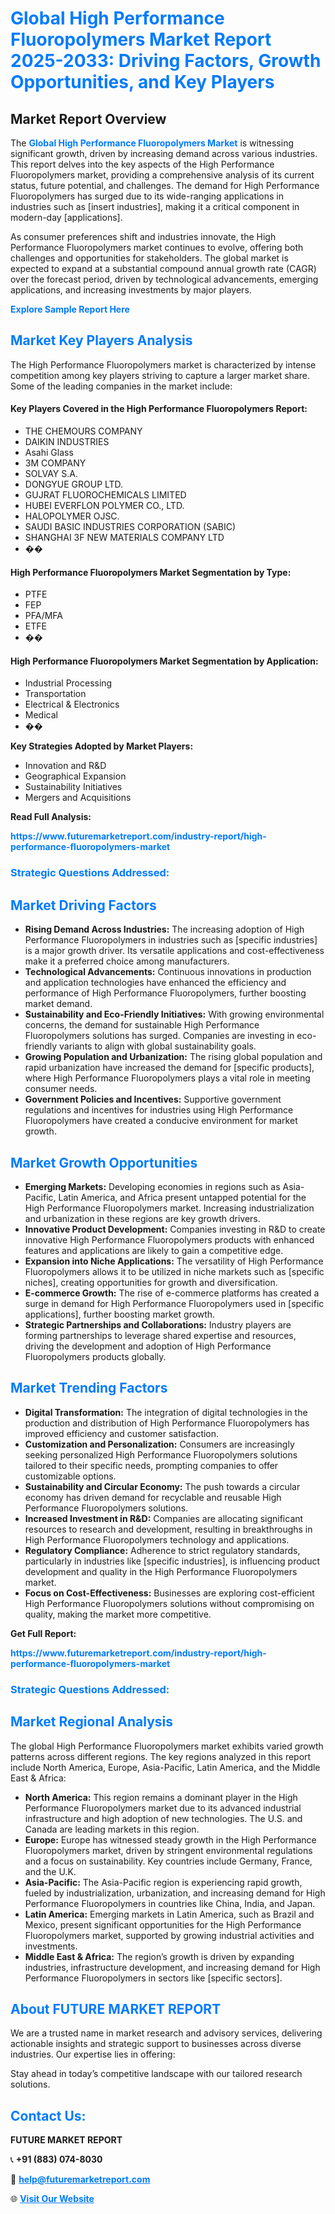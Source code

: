 <h1 style="color: #007BFF;">Global High Performance Fluoropolymers Market Report 2025-2033: Driving Factors, Growth Opportunities, and Key Players</h1>

<section id="overview">
<h2>Market Report Overview</h2>
<p>The <a href="https://www.futuremarketreport.com/industry-report/high-performance-fluoropolymers-market" style="color: #007BFF; text-decoration: none;"><strong>Global High Performance Fluoropolymers Market</strong></a> is witnessing significant growth, driven by increasing demand across various industries. This report delves into the key aspects of the High Performance Fluoropolymers market, providing a comprehensive analysis of its current status, future potential, and challenges. The demand for High Performance Fluoropolymers has surged due to its wide-ranging applications in industries such as [insert industries], making it a critical component in modern-day [applications].</p>
<p>As consumer preferences shift and industries innovate, the High Performance Fluoropolymers market continues to evolve, offering both challenges and opportunities for stakeholders. The global market is expected to expand at a substantial compound annual growth rate (CAGR) over the forecast period, driven by technological advancements, emerging applications, and increasing investments by major players.</p>
</section>

<section id="overview">
<p><a href="https://www.futuremarketreport.com/request-sample/reportId=117181" style="color: #007BFF; text-decoration: none;"><strong>Explore Sample Report Here</strong></a></p>
</section>

<section id="key-players">
<h2 style="color: #007BFF;">Market Key Players Analysis</h2>
<p>The High Performance Fluoropolymers market is characterized by intense competition among key players striving to capture a larger market share. Some of the leading companies in the market include:</p>
<h4>Key Players Covered in the High Performance Fluoropolymers Report:</h4>
<ul><li>THE CHEMOURS COMPANY</li><li>DAIKIN INDUSTRIES</li><li>Asahi Glass</li><li>3M COMPANY</li><li>SOLVAY S.A.</li><li>DONGYUE GROUP LTD.</li><li>GUJRAT FLUOROCHEMICALS LIMITED</li><li>HUBEI EVERFLON POLYMER CO., LTD.</li><li>HALOPOLYMER OJSC.</li><li>SAUDI BASIC INDUSTRIES CORPORATION (SABIC)</li><li>SHANGHAI 3F NEW MATERIALS COMPANY LTD</li><li>��</li></ul>
<h4>High Performance Fluoropolymers Market Segmentation by Type:</h4>
<ul><li>PTFE</li><li>FEP</li><li>PFA/MFA</li><li>ETFE</li><li>��</li></ul>

<h4>High Performance Fluoropolymers Market Segmentation by Application:</h4>
<ul><li>Industrial Processing</li><li>Transportation</li><li>Electrical &amp; Electronics</li><li>Medical</li><li>��</li></ul>
<p><strong>Key Strategies Adopted by Market Players:</strong></p>
<ul>
<li>Innovation and R&D</li>
<li>Geographical Expansion</li>
<li>Sustainability Initiatives</li>
<li>Mergers and Acquisitions</li>
</ul>
</section>

<section>
<p><strong>Read Full Analysis: </strong></p><a href="https://www.futuremarketreport.com/industry-report/high-performance-fluoropolymers-market" style="color: #007BFF; text-decoration: none;"><strong>https://www.futuremarketreport.com/industry-report/high-performance-fluoropolymers-market</strong></a>
<h3 style="color: #007BFF;">Strategic Questions Addressed:</h3>
</section>

<section id="driving-factors">
<h2 style="color: #007BFF;">Market Driving Factors</h2>
<ul>
<li><strong>Rising Demand Across Industries:</strong> The increasing adoption of High Performance Fluoropolymers in industries such as [specific industries] is a major growth driver. Its versatile applications and cost-effectiveness make it a preferred choice among manufacturers.</li>
<li><strong>Technological Advancements:</strong> Continuous innovations in production and application technologies have enhanced the efficiency and performance of High Performance Fluoropolymers, further boosting market demand.</li>
<li><strong>Sustainability and Eco-Friendly Initiatives:</strong> With growing environmental concerns, the demand for sustainable High Performance Fluoropolymers solutions has surged. Companies are investing in eco-friendly variants to align with global sustainability goals.</li>
<li><strong>Growing Population and Urbanization:</strong> The rising global population and rapid urbanization have increased the demand for [specific products], where High Performance Fluoropolymers plays a vital role in meeting consumer needs.</li>
<li><strong>Government Policies and Incentives:</strong> Supportive government regulations and incentives for industries using High Performance Fluoropolymers have created a conducive environment for market growth.</li>
</ul>
</section>

<section id="growth-opportunities">
<h2 style="color: #007BFF;">Market Growth Opportunities</h2>
<ul>
<li><strong>Emerging Markets:</strong> Developing economies in regions such as Asia-Pacific, Latin America, and Africa present untapped potential for the High Performance Fluoropolymers market. Increasing industrialization and urbanization in these regions are key growth drivers.</li>
<li><strong>Innovative Product Development:</strong> Companies investing in R&D to create innovative High Performance Fluoropolymers products with enhanced features and applications are likely to gain a competitive edge.</li>
<li><strong>Expansion into Niche Applications:</strong> The versatility of High Performance Fluoropolymers allows it to be utilized in niche markets such as [specific niches], creating opportunities for growth and diversification.</li>
<li><strong>E-commerce Growth:</strong> The rise of e-commerce platforms has created a surge in demand for High Performance Fluoropolymers used in [specific applications], further boosting market growth.</li>
<li><strong>Strategic Partnerships and Collaborations:</strong> Industry players are forming partnerships to leverage shared expertise and resources, driving the development and adoption of High Performance Fluoropolymers products globally.</li>
</ul>
</section>

<section id="trending-factors">
<h2 style="color: #007BFF;">Market Trending Factors</h2>
<ul>
<li><strong>Digital Transformation:</strong> The integration of digital technologies in the production and distribution of High Performance Fluoropolymers has improved efficiency and customer satisfaction.</li>
<li><strong>Customization and Personalization:</strong> Consumers are increasingly seeking personalized High Performance Fluoropolymers solutions tailored to their specific needs, prompting companies to offer customizable options.</li>
<li><strong>Sustainability and Circular Economy:</strong> The push towards a circular economy has driven demand for recyclable and reusable High Performance Fluoropolymers solutions.</li>
<li><strong>Increased Investment in R&D:</strong> Companies are allocating significant resources to research and development, resulting in breakthroughs in High Performance Fluoropolymers technology and applications.</li>
<li><strong>Regulatory Compliance:</strong> Adherence to strict regulatory standards, particularly in industries like [specific industries], is influencing product development and quality in the High Performance Fluoropolymers market.</li>
<li><strong>Focus on Cost-Effectiveness:</strong> Businesses are exploring cost-efficient High Performance Fluoropolymers solutions without compromising on quality, making the market more competitive.</li>
</ul>
</section>

<section>
<p><strong>Get Full Report: </strong></p><a href="https://www.futuremarketreport.com/industry-report/high-performance-fluoropolymers-market" style="color: #007BFF; text-decoration: none;"><strong>https://www.futuremarketreport.com/industry-report/high-performance-fluoropolymers-market</strong></a>
<h3 style="color: #007BFF;">Strategic Questions Addressed:</h3>
</section>


<section id="regional-analysis">
<h2 style="color: #007BFF;">Market Regional Analysis</h2>
<p>The global High Performance Fluoropolymers market exhibits varied growth patterns across different regions. The key regions analyzed in this report include North America, Europe, Asia-Pacific, Latin America, and the Middle East & Africa:</p>
<ul>
<li><strong>North America:</strong> This region remains a dominant player in the High Performance Fluoropolymers market due to its advanced industrial infrastructure and high adoption of new technologies. The U.S. and Canada are leading markets in this region.</li>
<li><strong>Europe:</strong> Europe has witnessed steady growth in the High Performance Fluoropolymers market, driven by stringent environmental regulations and a focus on sustainability. Key countries include Germany, France, and the U.K.</li>
<li><strong>Asia-Pacific:</strong> The Asia-Pacific region is experiencing rapid growth, fueled by industrialization, urbanization, and increasing demand for High Performance Fluoropolymers in countries like China, India, and Japan.</li>
<li><strong>Latin America:</strong> Emerging markets in Latin America, such as Brazil and Mexico, present significant opportunities for the High Performance Fluoropolymers market, supported by growing industrial activities and investments.</li>
<li><strong>Middle East & Africa:</strong> The region’s growth is driven by expanding industries, infrastructure development, and increasing demand for High Performance Fluoropolymers in sectors like [specific sectors].</li>
</ul>
</section>

<footer>
<h2 style="color: #007BFF;">About FUTURE MARKET REPORT</h2>
<p>We are a trusted name in market research and advisory services, delivering actionable insights and strategic support to businesses across diverse industries. Our expertise lies in offering:</p>

<p>Stay ahead in today’s competitive landscape with our tailored research solutions.</p>

<h2 style="color: #007BFF;">Contact Us:</h2>
<p><strong>FUTURE MARKET REPORT</strong></p>
<p>📞 <strong>+91 (883) 074-8030</strong></p>
<p>📧 <strong><a href="mailto:help@futuremarketreport.com" style="color: #007BFF;">help@futuremarketreport.com</a></strong></p>
<p>🌐 <strong><a href="https://www.futuremarketreport.com/" style="color: #007BFF;">Visit Our Website</a></strong></p>
</footer>